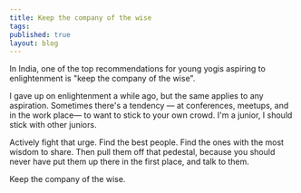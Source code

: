 ```yaml
---
title: Keep the company of the wise
tags:
published: true
layout: blog
---
```


In India, one of the top recommendations for young yogis aspiring to enlightenment is "keep the company of the wise".

I gave up on enlightenment a while ago, but the same applies to any aspiration. Sometimes there's a tendency — at conferences, meetups, and in the work place— to want to stick to your own crowd. I'm a junior, I should stick with other juniors.

Actively fight that urge. Find the best people. Find the ones with the most wisdom to share. Then pull them off that pedestal, because you should never have put them up there in the first place, and talk to them.

Keep the company of the wise.